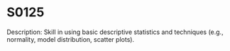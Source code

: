 # S0125
Description: Skill in using basic descriptive statistics and techniques (e.g., normality, model distribution, scatter plots).
